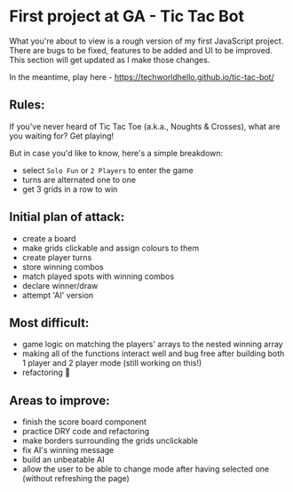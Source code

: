 # First project at GA - Tic Tac Bot

What you're about to view is a rough version of my first JavaScript project. There are bugs to be fixed, features to be added and UI to be improved. This section will get updated as I make those changes. 

In the meantime, play here - https://techworldhello.github.io/tic-tac-bot/

## Rules:

If you've never heard of Tic Tac Toe (a.k.a., Noughts & Crosses), what are you waiting for? Get playing!

But in case you'd like to know, here's a simple breakdown:

* select `Solo Fun` or `2 Players` to enter the game
* turns are alternated one to one
* get 3 grids in a row to win

## Initial plan of attack:

* create a board
* make grids clickable and assign colours to them
* create player turns
* store winning combos
* match played spots with winning combos
* declare winner/draw
* attempt 'AI' version

## Most difficult:

* game logic on matching the players' arrays to the nested winning array
* making all of the functions interact well and bug free after building both 1 player and 2 player mode (still working on this!)
* refactoring 🤔 

## Areas to improve:

* finish the score board component
* practice DRY code and refactoring
* make borders surrounding the grids unclickable
* fix AI's winning message
* build an unbeatable AI
* allow the user to be able to change mode after having selected one (without refreshing the page)